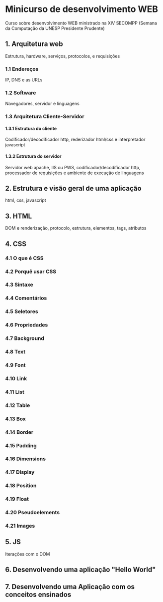 # Minicurso de desenvolvimento WEB
Curso sobre desenvolvimento WEB ministrado na XIV SECOMPP (Semana da Computação da UNESP Presidente Prudente)

## 1. Arquitetura web
  Estrutura, hardware, serviços, protocolos, e requisições
### 1.1 Endereços
  IP, DNS e as URLs
### 1.2 Software
  Navegadores, servidor e linguagens
### 1.3 Arquitetura Cliente-Servidor
#### 1.3.1 Estrutura do cliente
  Codificador/decodificador http, rederizador html/css e interpretador javascript
#### 1.3.2 Estrutura do servidor
  Servidor web apache, IIS ou PWS, codificador/decodificador http, processador de requisições e ambiente de execução de linguagens
## 2. Estrutura e visão geral de uma aplicação
  html, css, javascript
## 3. HTML
  DOM e renderização, protocolo, estrutura, elementos, tags, atributos
## 4. CSS
### 4.1 O que é CSS
### 4.2 Porquê usar CSS
### 4.3 Sintaxe
### 4.4 Comentários
### 4.5 Seletores
### 4.6 Propriedades
### 4.7 Background
### 4.8 Text
### 4.9 Font
### 4.10 Link
### 4.11 List
### 4.12 Table
### 4.13 Box
### 4.14 Border
### 4.15 Padding
### 4.16 Dimensions
### 4.17 Display
### 4.18 Position
### 4.19 Float
### 4.20 Pseudoelements
### 4.21 Images
## 5. JS
  Iterações com o DOM
## 6. Desenvolvendo uma aplicação "Hello World"
## 7. Desenvolvendo uma Aplicação com os conceitos ensinados
